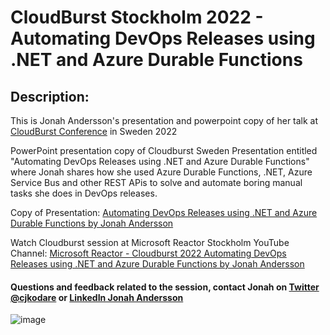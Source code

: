 # CloudBurst Stockholm 2022 - Automating DevOps Releases using .NET and Azure Durable Functions 

## Description:

This is Jonah Andersson's presentation and powerpoint copy of her talk at <a href="https://cloudburst.azurewebsites.net/" target="_blank">CloudBurst Conference</a> in Sweden 2022 

PowerPoint presentation copy of Cloudburst Sweden Presentation entitled "Automating DevOps Releases using .NET and Azure Durable Functions" where Jonah shares how she used Azure Durable Functions, .NET, Azure Service Bus and other REST APis to solve and automate boring manual tasks she does in DevOps releases.

Copy of Presentation: <a href="https://cloudburst.azurewebsites.net/](https://github.com/jonahandersson/cloudburst-2022-automating-devopsreleases-using-dotnet-azuredurablefunctions/blob/master/Cloudburst%202022%20%20Sweden%20-%20%20Automating%20DevOps%20Releases%20using%20.NET%20and%20Azure%20Durable%20Functions%20%20by%20Jonah%20Andersson.pdf" target="_blank">Automating DevOps Releases using .NET and Azure Durable Functions by Jonah Andersson</a>

Watch Cloudburst session at Microsoft Reactor Stockholm YouTube Channel:
<a href="https://www.youtube.com/watch?v=s-srfnrR9jo" target="_blank">Microsoft Reactor - Cloudburst 2022 Automating DevOps Releases using .NET and Azure Durable Functions by Jonah Andersson</a>
#### Questions and feedback related to the session, contact Jonah on <a href="https://twitter.com/cjkodare" target="_blank">Twitter @cjkodare</a> or <a href="https://twitter.com/cjkodare" target="_blank">LinkedIn Jonah Andersson</a>
![image](https://user-images.githubusercontent.com/14919667/199809251-878ae738-665a-4936-b1fa-7665baee73a8.png)


